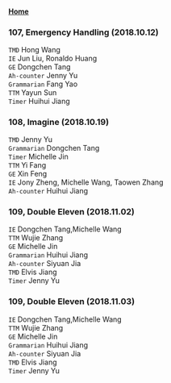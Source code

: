 #### [Home](https://eshtmc.github.io/)    
### 107, Emergency Handling (2018.10.12)   
`TMD` Hong Wang   
`IE` Jun Liu, Ronaldo Huang   
`GE` Dongchen Tang   
`Ah-counter` Jenny Yu   
`Grammarian` Fang Yao   
`TTM` Yayun Sun   
`Timer` Huihui Jiang   

### 108, Imagine (2018.10.19)   
`TMD` Jenny Yu   
`Grammarian` Dongchen Tang   
`Timer` Michelle Jin   
`TTM` Yi Fang   
`GE` Xin Feng   
`IE` Jony Zheng, Michelle Wang, Taowen Zhang   
`Ah-counter` Huihui Jiang   

### 109, Double Eleven (2018.11.02)   
`IE` Dongchen Tang,Michelle Wang   
`TTM` Wujie Zhang   
`GE` Michelle Jin   
`Grammarian` Huihui Jiang   
`Ah-counter` Siyuan Jia   
`TMD` Elvis Jiang   
`Timer` Jenny Yu   

### 109, Double Eleven (2018.11.03)   
`IE` Dongchen Tang,Michelle Wang   
`TTM` Wujie Zhang   
`GE` Michelle Jin   
`Grammarian` Huihui Jiang   
`Ah-counter` Siyuan Jia   
`TMD` Elvis Jiang   
`Timer` Jenny Yu   
